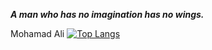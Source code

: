 _**A man who has no imagination has no wings.**_

Mohamad Ali [![Top Langs](https://github-readme-stats.vercel.app/api/top-langs/?username=vuduynhiennn&layout=compact)](https://github.com/vuduynhiennn)